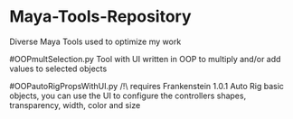 # Maya-Tools-Repository
Diverse Maya Tools used to optimize my work 

#OOPmultSelection.py 
Tool with UI written in OOP to multiply and/or add values to selected objects 

#OOPautoRigPropsWithUI.py
/!\ requires Frankenstein 1.0.1
Auto Rig basic objects, you can use the UI to configure the controllers shapes, transparency, width, color and size 

